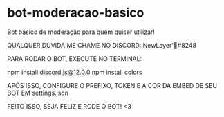 # bot-moderacao-basico
Bot básico de moderação para quem quiser utilizar!

QUALQUER DÚVIDA ME CHAME NO DISCORD: NewLayer'💸#8248

PARA RODAR O BOT, EXECUTE NO TERMINAL:

npm install discord.js@12.0.0
npm install colors

APÓS ISSO, CONFIGURE O PREFIXO, TOKEN E A COR DA EMBED DE SEU BOT EM settings.json

FEITO ISSO, SEJA FELIZ E RODE O BOT! <3
